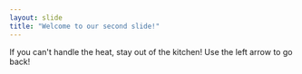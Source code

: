 ```yaml
---
layout: slide
title: "Welcome to our second slide!"
---
```

If you can't handle the heat, stay out of the kitchen!
Use the left arrow to go back!
